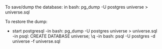To save/dump the database:
in bash: pg_dump -U postgres universe > universe.sql

To restore the dump:
- start postgresql
-in bash:
pg_dump -U postgres universe > universe.sql
-in psql:
CREATE DATABASE universe;
\q
-in bash:
psql -U postgres -d universe -f universe.sql
